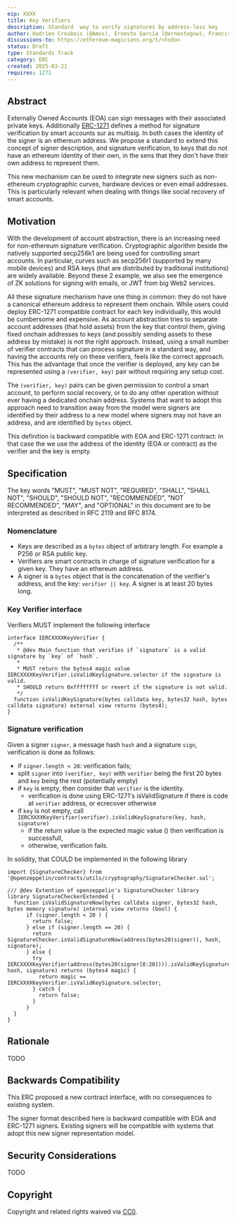 ```yaml
---
eip: XXXX
title: Key Verifiers
description: Standard  way to verify signatures by address-less key
author: Hadrien Croubois (@Amxx), Ernesto García (@ernestognw), Francisco Giordano (@frangio), Aryeh Greenberg (@ar00)
discussions-to: https://ethereum-magicians.org/t/<todo>
status: Draft
type: Standards Track
category: ERC
created: 2025-03-21
requires: 1271
---
```


## Abstract

Externally Owned Accounts (EOA) can sign messages with their associated private keys. Additionally [ERC-1271](./eip-1271.md) defines a method for signature verification by smart accounts sur as multisig. In both cases the identity of the signer is an ethereum address. We propose a standard to extend this concept of signer description, and signature verification, to keys that do not have an ethereum identity of their own, in the sens that they don't have their own address to represent them.

This new mechanism can be used to integrate new signers such as non-ethereum cryptographic curves, hardware devices or even email addresses. This is particularly relevant when dealing with things like social recovery of smart accounts.

## Motivation

With the development of account abstraction, there is an increasing need for non-ethereum signature verification. Cryptographic algorithm beside the natively supported secp256k1 are being used for controlling smart accounts. In particular, curves such as secp256r1 (supported by many mobile devices) and RSA keys (that are distributed by traditional institutions) are widely available. Beyond these 2 example, we also see the emergence of ZK solutions for signing with emails, or JWT from big Web2 services.

All these signature mechanism have one thing in common: they do not have a canonical ethereum address to represent them onchain. While users could deploy ERC-1271 compatible contract for each key individually, this would be cumbersome and expensive. As account abstraction tries to separate account addresses (that hold assets) from the key that control them, giving fixed onchain addresses to keys (and possibly sending assets to these address by mistake) is not the right approach. Instead, using a small number of verifier contracts that can process signature in a standard way, and having the accounts rely on these verifiers, feels like the correct approach. This has the advantage that once the verifier is deployed, any key can be represented using a `(verifier, key)` pair without requiring any setup cost.

The `(verifier, key)` pairs can be given permission to control a smart account, to perform social recovery, or to do any other operation without ever having a dedicated onchain address. Systems that want to adopt this approach need to transition away from the model were signers are identified by their address to a new model where signers may not have an address, and are identified by `bytes` object.

This definition is backward compatible with EOA and ERC-1271 contract: in that case the we use the address of the identity (EOA or contract) as the verifier and the key is empty.

## Specification

The key words "MUST", "MUST NOT", "REQUIRED", "SHALL", "SHALL NOT", "SHOULD", "SHOULD NOT", "RECOMMENDED", "NOT RECOMMENDED", "MAY", and "OPTIONAL" in this document are to be interpreted as described in RFC 2119 and RFC 8174.

### Nomenclature

- Keys are described as a `bytes` object of arbitrary length. For example a P256 or RSA public key.
- Verifiers are smart contracts in charge of signature verification for a given key. They have an ethereum address.
- A signer is a `bytes` object that is the concatenation of the verifier's address, and the key: `verifier || key`. A signer is at least 20 bytes long.

### Key Verifier interface

Verifiers MUST implement the following interface

```solidity
interface IERCXXXXKeyVerifier {
  /**
   * @dev Main function that verifies if `signature` is a valid signature by `key` of `hash`.
   *
   * MUST return the bytes4 magic value IERCXXXXKeyVerifier.isValidKeySignature.selector if the signature is valid.
   * SHOULD return 0xffffffff or revert if the signature is not valid.
   */
  function isValidKeySignature(bytes calldata key, bytes32 hash, bytes calldata signature) external view returns (bytes4);
}
```

### Signature verification

Given a signer `signer`, a message hash `hash` and a signature `sign`, verification is done as follows:

- if `signer.length < 20`: verification fails;
- split `signer` into `(verifier, key)` with `verifier` being the first 20 bytes and `key` being the rest (potentially empty)
- if `key` is empty, then consider that `verifier` is the identity.
  - verification is done using ERC-1271's isValidSignature if there is code at `verifier` address, or ecrecover otherwise
- if `key` is not empty, call `IERCXXXXKeyVerifier(verifier).isValidKeySignature(key, hash, signature)`
  - if the return value is the expected magic value () then verification is successfull,
  - otherwise, verification fails.

In solidity, that COULD be implemented in the following library

```solidity
import {SignatureChecker} from '@openzeppelin/contracts/utils/cryptography/SignatureChecker.sol';

/// @dev Extention of openzeppelin's SignatureChecker library
library SignatureCheckerExtended {
  function isValidSignatureNow(bytes calldata signer, bytes32 hash, bytes memory signature) internal view returns (bool) {
      if (signer.length < 20 ) {
        return false;
      } else if (signer.length == 20) {
        return SignatureChecker.isValidSignatureNow(address(bytes20(signer)), hash, signature);
      } else {
        try IERCXXXXKeyVerifier(address(bytes20(signer[0:20]))).isValidKeySignature(signer[20:], hash, signature) returns (bytes4 magic) {
          return magic == IERCXXXXKeyVerifier.isValidKeySignature.selector;
        } catch {
          return false;
        }
      }
  }
}
```

## Rationale

TODO

## Backwards Compatibility

This ERC proposed a new contract interface, with no consequences to existing system.

The signer format described here is backward compatible with EOA and ERC-1271 signers. Existing signers will be compatible with systems that adopt this new signer representation model.

## Security Considerations

TODO

## Copyright

Copyright and related rights waived via [CC0](../LICENSE.md).
